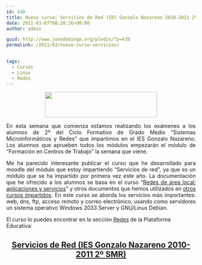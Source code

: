 ```yaml
---
id: 438
title: Nuevo curso:	Servicios de Red (IES Gonzalo Nazareno 2010-2011 2º SMR)
date: 2011-03-07T08:28:26+00:00
author: admin

guid: http://www.josedomingo.org/pledin/?p=438
permalink: /2011/03/nuevo-curso-servicios/

  
tags:
  - Cursos
  - Linux
  - Redes
---
```

<p style="text-align: center;">
  <a href="{{ site.url }}{{ site.baseurl }}/assets/wp-content/uploads/2011/03/iesgn.jpg"><img class="size-full wp-image-439  aligncenter" title="iesgn" src="{{ site.url }}{{ site.baseurl }}/assets/wp-content/uploads/2011/03/iesgn.jpg" alt="" width="298" height="68" /></a>
</p>

<p style="text-align: justify;">
  En esta semana que comienza estamos realizando los exámenes a los alumnos de 2º del Ciclo Formativo de Grado Medio &#8220;Sistemas Microinformáticos y Redes&#8221; que impartimos en el IES Gonzalo Nazareno. Los alumnos que aprueben todos los módulos empezarán el módulo de &#8220;Formación en Centros de Trabajo&#8221; la semana que viene.
</p>

<p style="text-align: justify;">
  Me ha parecido interesante publicar el curso que he desarrollado para moodle del módulo que estoy impartiendo &#8220;Servicios de red&#8221;, ya que es un módulo que se ha impartido por primera vez este año. La documentación que he ofrecido a los alumnos se basa en el curso &#8220;<a href="http://www.ite.educacion.es/formacion/materiales/85/cd/index.htm">Redes de área local: aplicaciones y servicios</a>&#8221; y otros documentos que hemos utilizados en <a href="http://www.josedomingo.org/pledin/2010/04/cursos-moodle-impartidos/">otros cursos impartidos</a>. En este curso se aborda los servicios más importantes: web, dns, ftp, acceso remoto y correo electrónico, usando como servidores un sistema operativo Windows 2033 Server y GNU/Linux Debian.
</p>

El curso lo puedes encontrar en la sección [Redes](http://www.josedomingo.org/web/course/category.php?id=18) de la Plataforma Educativa:

<h2 style="text-align: center;">
  <a href="http://www.josedomingo.org/web/course/view.php?id=66">Servicios de Red (IES Gonzalo Nazareno 2010-2011 2º SMR)</a>
</h2>

<!-- AddThis Advanced Settings generic via filter on the_content -->

<!-- AddThis Share Buttons generic via filter on the_content -->